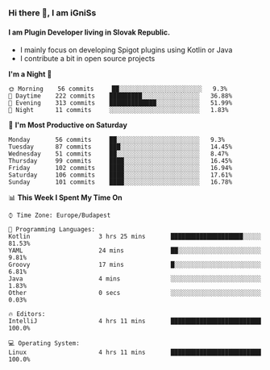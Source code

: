 ### Hi there 👋, I am iGniSs

#### I am Plugin Developer living in Slovak Republic.
- I mainly focus on developing Spigot plugins using Kotlin or Java
- I contribute a bit in open source projects

<!--START_SECTION:waka-->
**I'm a Night 🦉** 

```text
🌞 Morning    56 commits     ██░░░░░░░░░░░░░░░░░░░░░░░   9.3% 
🌆 Daytime    222 commits    █████████░░░░░░░░░░░░░░░░   36.88% 
🌃 Evening    313 commits    █████████████░░░░░░░░░░░░   51.99% 
🌙 Night      11 commits     ░░░░░░░░░░░░░░░░░░░░░░░░░   1.83%

```
📅 **I'm Most Productive on Saturday** 

```text
Monday       56 commits     ██░░░░░░░░░░░░░░░░░░░░░░░   9.3% 
Tuesday      87 commits     ███░░░░░░░░░░░░░░░░░░░░░░   14.45% 
Wednesday    51 commits     ██░░░░░░░░░░░░░░░░░░░░░░░   8.47% 
Thursday     99 commits     ████░░░░░░░░░░░░░░░░░░░░░   16.45% 
Friday       102 commits    ████░░░░░░░░░░░░░░░░░░░░░   16.94% 
Saturday     106 commits    ████░░░░░░░░░░░░░░░░░░░░░   17.61% 
Sunday       101 commits    ████░░░░░░░░░░░░░░░░░░░░░   16.78%

```


📊 **This Week I Spent My Time On** 

```text
⌚︎ Time Zone: Europe/Budapest

💬 Programming Languages: 
Kotlin                   3 hrs 25 mins       ████████████████████░░░░░   81.53% 
YAML                     24 mins             ██░░░░░░░░░░░░░░░░░░░░░░░   9.81% 
Groovy                   17 mins             █░░░░░░░░░░░░░░░░░░░░░░░░   6.81% 
Java                     4 mins              ░░░░░░░░░░░░░░░░░░░░░░░░░   1.83% 
Other                    0 secs              ░░░░░░░░░░░░░░░░░░░░░░░░░   0.03%

🔥 Editors: 
IntelliJ                 4 hrs 11 mins       █████████████████████████   100.0%

💻 Operating System: 
Linux                    4 hrs 11 mins       █████████████████████████   100.0%

```


<!--END_SECTION:waka-->